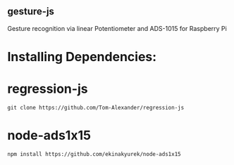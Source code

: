 ## gesture-js

Gesture recognition via linear Potentiometer and ADS-1015 for Raspberry Pi

# Installing Dependencies:

# regression-js
    git clone https://github.com/Tom-Alexander/regression-js

# node-ads1x15
    npm install https://github.com/ekinakyurek/node-ads1x15
